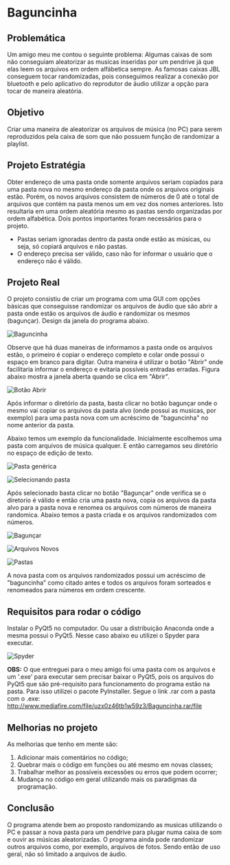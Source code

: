 # Baguncinha

## Problemática

Um amigo meu me contou o seguinte problema: Algumas caixas de som não conseguiam aleatorizar as musicas inseridas por um pendrive já que elas leem os arquivos em ordem alfábetica sempre. As famosas caixas JBL conseguem tocar randomizadas, pois conseguimos realizar a conexão por bluetooth e pelo aplicativo do reprodutor de áudio utilizar a opção para tocar de maneira aleatória.

## Objetivo

Criar uma maneira de aleatorizar os arquivos de música (no PC) para serem reproduzidos pela caixa de som que não possuem função de randomizar a playlist.

## Projeto Estratégia

Obter endereço de uma pasta onde somente arquivos seriam copiados para uma pasta nova no mesmo endereço da pasta onde os arquivos originais estão. Porém, os novos arquivos consistem de números de 0 até o total de arquivos que contém na pasta menos um em vez dos nomes anteriores. Isto resultaria em uma ordem aleatória mesmo as pastas sendo organizadas por ordem alfabética. Dois pontos importantes foram necessários para o projeto. 

* Pastas seriam ignoradas dentro da pasta onde estão as músicas, ou seja, só copiará arquivos e não pastas.
* O endereço precisa ser válido, caso não for informar o usuário que o endereço não é válido.

## Projeto Real

O projeto consistiu de criar um programa com uma GUI com opções básicas que conseguisse randomizar os arquivos de áudio que são abrir a pasta onde estão os arquivos de áudio e randomizar os mesmos (bagunçar). Design da janela do programa abaixo.

![Baguncinha](https://i.imgur.com/nR55ifO.png "Janela do programa Baguncinha")

Observe que há duas maneiras de informamos a pasta onde os arquivos estão, o primeiro é copiar o endereço completo e colar onde possui o espaço em branco para digitar. Outra maneira é utilizar o botão "Abrir" onde facilitaria informar o endereço e evitaria possíveis entradas erradas. Figura abaixo mostra a janela aberta quando se clica em "Abrir".

![Botão Abrir](https://i.imgur.com/MlsGzjU.png "Janela para pesquisar o diretório da pasta")

Após informar o diretório da pasta, basta clicar no botão bagunçar onde o mesmo vai copiar os arquivos da pasta alvo (onde possui as musicas, por exemplo) para uma pasta nova com um acréscimo de "baguncinha" no nome anterior da pasta.

Abaixo temos um exemplo da funcionalidade. Inicialmente escolhemos uma pasta com arquivos de música qualquer. E então carregamos seu diretório no espaço de edição de texto.


![Pasta genérica](https://i.imgur.com/84sUuJK.png "Pasta com arquivos de áudio")

![Selecionando pasta](https://i.imgur.com/em1jFea.png "Selecionando com 'Abrir' a pasta alvo")

Após selecionado basta clicar no botão "Bagunçar" onde verifica se o diretorio é válido e então cria uma pasta nova, copia os arquivos da pasta alvo para a pasta nova e renomea os arquivos com números de maneira randomica. Abaixo temos a pasta criada e os arquivos randomizados com números.

![Bagunçar](https://i.imgur.com/zKeF9JT.png "Clicando no botão bagunçar para processar os dados")

![Arquivos Novos](https://i.imgur.com/qz77zMW.png "Arquivos da pasta nova randomizada")

![Pastas](https://i.imgur.com/qz77zMW.png "Criação de uma nova pasta no mesmo diretório da anterior")

A nova pasta com os arquivos randomizados possui um acréscimo de "baguncinha" como citado antes e todos os arquivos foram sorteados e renomeados para números em ordem crescente. 

## Requisitos para rodar o código

Instalar o PyQt5 no computador. Ou usar a distribuição Anaconda onde a mesma possui o PyQt5. Nesse caso abaixo eu utilizei o Spyder para executar.

![Spyder](https://i.imgur.com/luV8GLQ.png "Executando o main no spyder para rodar o código") 

**OBS:** O que entreguei para o meu amigo foi uma pasta com os arquivos e um '.exe' para executar sem precisar baixar o PyQt5, pois os arquivos do PyQt5 que são pré-requisito para funcionamento do programa estão na pasta. Para isso utilizei o pacote PyInstaller. Segue o link .rar com a pasta com o .exe: <http://www.mediafire.com/file/uzx0z46tb1w59z3/Baguncinha.rar/file>

## Melhorias no projeto

As melhorias que tenho em mente são:

1. Adicionar mais comentários no código;
2. Quebrar mais o código em funções ou até mesmo em novas classes;
3. Trabalhar melhor as possíveis excessões ou erros que podem ocorrer;
4. Mudança no código em geral utilizando mais os paradigmas da programação.

## Conclusão

O programa atende bem ao proposto randomizando as musicas utilizando o PC e passar a nova pasta para um pendrive para plugar numa caixa de som e ouvir as músicas aleatorizadas. O programa ainda pode randomizar outros arquivos como, por exemplo, arquivos de fotos. Sendo então de uso geral, não só limitado a arquivos de áudio. 
